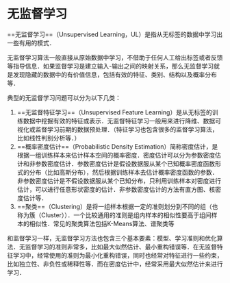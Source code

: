 # 无监督学习

 ==无监督学习==（Unsupervised Learning，UL）是指从无标签的数据中学习出一些有用的模式．

无监督学习算法一般直接从原始数据中学习，不借助于任何人工给出标签或者反馈等指导信息．如果监督学习是建立输入-输出之间的映射关系，那么无监督学习就是发现隐藏的数据中的有价值信息，包括有效的特征、类别、结构以及概率分布等．

典型的无监督学习问题可以分为以下几类： 

1. ==无监督特征学习==（Unsupervised Feature Learning）是从无标签的训练数据中挖掘有效的特征或表示．无监督特征学习一般用来进行降维、数据可视化或监督学习前期的数据预处理．（特征学习也包含很多的监督学习算法，比如线性判别分析等．）
2. ==概率密度估计==（Probabilistic Density Estimation）简称密度估计，是根据一组训练样本来估计样本空间的概率密度．密度估计可以分为参数密度估计和非参数密度估计．参数密度估计是假设数据服从某个已知概率密度函数形式的分布（比如高斯分布），然后根据训练样本去估计概率密度函数的参数．非参数密度估计是不假设数据服从某个已知分布，只利用训练样本对密度进行估计，可以进行任意形状密度的估计．非参数密度估计的方法有直方图、核密度估计等．
3.  ==聚类==（Clustering）是将一组样本根据一定的准则划分到不同的组（也称为簇（Cluster））．一个比较通用的准则是组内样本的相似性要高于组间样本的相似性．常见的聚类算法包括K-Means算法、谱聚类等

和监督学习一样，无监督学习方法也包含三个基本要素：模型、学习准则和优化算法．无监督学习的准则非常多，比如最大似然估计、最小重构错误等．在无监督特征学习中，经常使用的准则为最小化重构错误，同时也经常对特征进行一些约束，比如独立性、非负性或稀释性等．而在密度估计中，经常采用最大似然估计来进行学习．

